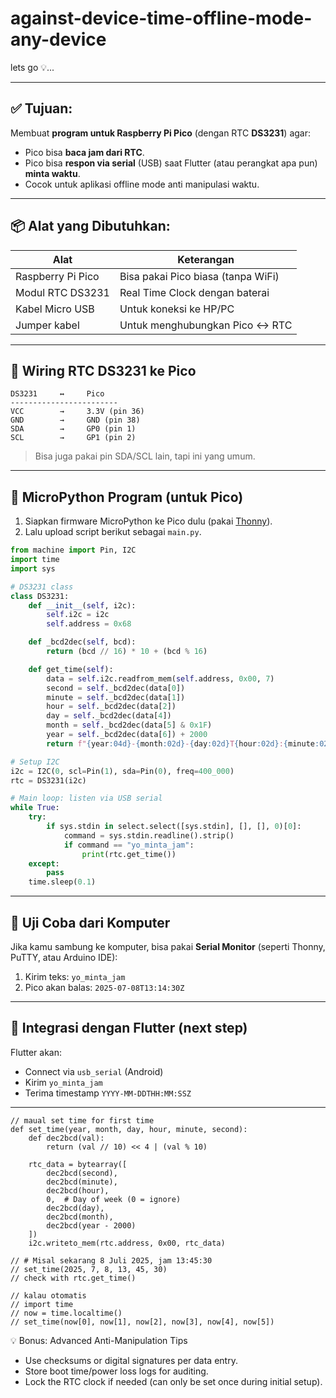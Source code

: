 # against-device-time-offline-mode-any-device

lets go 💡...

---

## ✅ Tujuan:

Membuat **program untuk Raspberry Pi Pico** (dengan RTC **DS3231**) agar:

* Pico bisa **baca jam dari RTC**.
* Pico bisa **respon via serial** (USB) saat Flutter (atau perangkat apa pun) **minta waktu**.
* Cocok untuk aplikasi offline mode anti manipulasi waktu.

---

## 📦 Alat yang Dibutuhkan:

| Alat              | Keterangan                         |
| ----------------- | ---------------------------------- |
| Raspberry Pi Pico | Bisa pakai Pico biasa (tanpa WiFi) |
| Modul RTC DS3231  | Real Time Clock dengan baterai     |
| Kabel Micro USB   | Untuk koneksi ke HP/PC             |
| Jumper kabel      | Untuk menghubungkan Pico ↔ RTC     |

---

## 🧠 Wiring RTC DS3231 ke Pico

```
DS3231     ↔️     Pico
------------------------
VCC        →     3.3V (pin 36)
GND        →     GND (pin 38)
SDA        →     GP0 (pin 1)
SCL        →     GP1 (pin 2)
```

> Bisa juga pakai pin SDA/SCL lain, tapi ini yang umum.

---

## 🔧 MicroPython Program (untuk Pico)

1. Siapkan firmware MicroPython ke Pico dulu (pakai [Thonny](https://thonny.org)).
2. Lalu upload script berikut sebagai `main.py`.

```python
from machine import Pin, I2C
import time
import sys

# DS3231 class
class DS3231:
    def __init__(self, i2c):
        self.i2c = i2c
        self.address = 0x68

    def _bcd2dec(self, bcd):
        return (bcd // 16) * 10 + (bcd % 16)

    def get_time(self):
        data = self.i2c.readfrom_mem(self.address, 0x00, 7)
        second = self._bcd2dec(data[0])
        minute = self._bcd2dec(data[1])
        hour = self._bcd2dec(data[2])
        day = self._bcd2dec(data[4])
        month = self._bcd2dec(data[5] & 0x1F)
        year = self._bcd2dec(data[6]) + 2000
        return f"{year:04d}-{month:02d}-{day:02d}T{hour:02d}:{minute:02d}:{second:02d}Z"

# Setup I2C
i2c = I2C(0, scl=Pin(1), sda=Pin(0), freq=400_000)
rtc = DS3231(i2c)

# Main loop: listen via USB serial
while True:
    try:
        if sys.stdin in select.select([sys.stdin], [], [], 0)[0]:
            command = sys.stdin.readline().strip()
            if command == "yo_minta_jam":
                print(rtc.get_time())
    except:
        pass
    time.sleep(0.1)
```

---

## 🔌 Uji Coba dari Komputer

Jika kamu sambung ke komputer, bisa pakai **Serial Monitor** (seperti Thonny, PuTTY, atau Arduino IDE):

1. Kirim teks: `yo_minta_jam`
2. Pico akan balas: `2025-07-08T13:14:30Z`

---

## 📲 Integrasi dengan Flutter (next step)

Flutter akan:

* Connect via `usb_serial` (Android)
* Kirim `yo_minta_jam`
* Terima timestamp `YYYY-MM-DDTHH:MM:SSZ`

---

```
// maual set time for first time
def set_time(year, month, day, hour, minute, second):
    def dec2bcd(val):
        return (val // 10) << 4 | (val % 10)
    
    rtc_data = bytearray([
        dec2bcd(second),
        dec2bcd(minute),
        dec2bcd(hour),
        0,  # Day of week (0 = ignore)
        dec2bcd(day),
        dec2bcd(month),
        dec2bcd(year - 2000)
    ])
    i2c.writeto_mem(rtc.address, 0x00, rtc_data)

// # Misal sekarang 8 Juli 2025, jam 13:45:30
// set_time(2025, 7, 8, 13, 45, 30)
// check with rtc.get_time()

// kalau otomatis
// import time
// now = time.localtime()
// set_time(now[0], now[1], now[2], now[3], now[4], now[5])

```


💡 Bonus: Advanced Anti-Manipulation Tips

- Use checksums or digital signatures per data entry.
- Store boot time/power loss logs for auditing.
- Lock the RTC clock if needed (can only be set once during initial setup).
